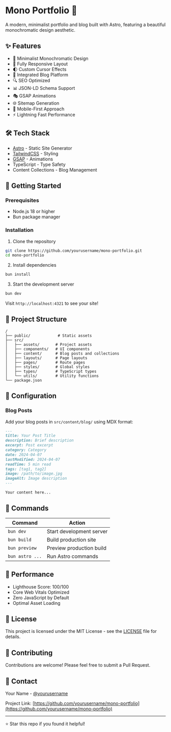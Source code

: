 # Mono Portfolio 🚀

A modern, minimalist portfolio and blog built with Astro, featuring a beautiful monochromatic design aesthetic.

<!-- ![Portfolio Preview](public/preview.png) -->

## ✨ Features

- 🎨 Minimalist Monochromatic Design
- 📱 Fully Responsive Layout
- 🌓 Custom Cursor Effects
- 📝 Integrated Blog Platform
- 🔍 SEO Optimized
- 📊 JSON-LD Schema Support
- 🎭 GSAP Animations
- 🌐 Sitemap Generation
- 📱 Mobile-First Approach
- ⚡ Lightning Fast Performance

## 🛠️ Tech Stack

- [Astro](https://astro.build) - Static Site Generator
- [TailwindCSS](https://tailwindcss.com) - Styling
- [GSAP](https://greensock.com/gsap) - Animations
- TypeScript - Type Safety
- Content Collections - Blog Management

## 🚀 Getting Started

### Prerequisites

- Node.js 18 or higher
- Bun package manager

### Installation

1. Clone the repository
```bash
git clone https://github.com/yourusername/mono-portfolio.git
cd mono-portfolio
```

2. Install dependencies
```bash
bun install
```

3. Start the development server
```bash
bun dev
```

Visit `http://localhost:4321` to see your site!

## 📁 Project Structure

```
/
├── public/            # Static assets
├── src/
│   ├── assets/       # Project assets
│   ├── components/   # UI components
│   ├── content/      # Blog posts and collections
│   ├── layouts/      # Page layouts
│   ├── pages/        # Route pages
│   ├── styles/       # Global styles
│   ├── types/        # TypeScript types
│   └── utils/        # Utility functions
└── package.json
```

## 🔧 Configuration

### Blog Posts

Add your blog posts in `src/content/blog/` using MDX format:

```md
---
title: Your Post Title
description: Brief description
excerpt: Post excerpt
category: Category
date: 2024-04-07
lastModified: 2024-04-07
readTime: 5 min read
tags: [tag1, tag2]
image: /path/to/image.jpg
imageAlt: Image description
---

Your content here...
```

## 📝 Commands

| Command | Action |
|---------|--------|
| `bun dev` | Start development server |
| `bun build` | Build production site |
| `bun preview` | Preview production build |
| `bun astro ...` | Run Astro commands |

## 🎯 Performance

- Lighthouse Score: 100/100
- Core Web Vitals Optimized
- Zero JavaScript by Default
- Optimal Asset Loading

## 📄 License

This project is licensed under the MIT License - see the [LICENSE](LICENSE) file for details.

## 🤝 Contributing

Contributions are welcome! Please feel free to submit a Pull Request.

## 📧 Contact

Your Name - [@yourusername](https://twitter.com/yourusername)

Project Link: [https://github.com/yourusername/mono-portfolio](https://github.com/yourusername/mono-portfolio)

---

⭐ Star this repo if you found it helpful!
